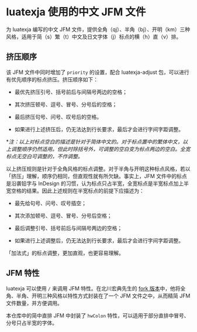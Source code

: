 # luatexja 使用的中文 JFM 文件

为 luatexja 编写的中文 JFM 文件，提供全角（qj）、半角（bj）、开明（km）三种风格，适用于简（s）繁（t）中文及日文字体（j）标点的横（h）直（v）排。

## 挤压顺序

该 JFM 文件中同时增加了 `priority` 的设置，配合 luatexja-adjust 包，可以进行有优先顺序的标点挤压。挤压顺序如下：

* 最优先挤压引号、括号前后与间隔号两边的空格；

* 其次挤压顿号、逗号、冒号、分号后的空格；

* 最后挤压句号、问号、叹号后的空格。

* 如果进行上述挤压后，仍无法达到行长要求，最后才会进行字间字距调整。

\**注：以上对标点空白的描述是针对于简体中文的。对于标点置中的繁体中文，以上调整顺序仍然适用。但此时除括号外，可调整的空白变为标点两边的空白。全宽标点无空白可调整的，不作调整。*

以上挤压规则是针对于全角风格的标点调整。对于半角与开明这种标点风格，若以「挤压」理解，顺序仍相同，但直观性就有所欠缺。事实上，JFM 文件中的标点是沿袭铅字与 InDesign 的习惯，认为标点只占半宽，全宽标点是半宽标点加上半宽空格的结果。因此上述规则在半宽标点的前提下应描述为：

* 最先给句号、问号、叹号插空；

* 其次添加顿号、逗号、冒号、分号后空格；

* 最后调整引号、括号前后与间隔号两边的空格；

* 如果进行上述调整后，仍无法达到行长要求，最后才会进行字间字距调整。

「加法式」的标点调整，更加直观，也更容易理解。

## JFM 特性

luatexja 可以使用 `/` 来调用 JFM 特性。在北川宏典先生的 [fork 版本](https://github.com/h-kitagawa/ChineseJFM/tree/combine)中，他将全角、半角、开明三种风格以特性方式封装在了一个 JFM 文件之中，从而精简 JFM 文件数量，并方便调用。

本仓库中的简中直排 JFM 中封装了 `hwColon` 特性，可以适用于部分直排中冒号、分号只占半宽的字体。
